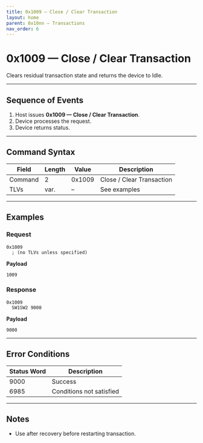 ```yaml
---
title: 0x1009 — Close / Clear Transaction
layout: home
parent: 0x10nn – Transactions
nav_order: 6
---
```


# 0x1009 — Close / Clear Transaction

Clears residual transaction state and returns the device to Idle.

---

## Sequence of Events
1. Host issues **0x1009 — Close / Clear Transaction**.
2. Device processes the request.
3. Device returns status.

---

## Command Syntax
| Field   | Length | Value   | Description |
|---------|--------|---------|-------------|
| Command | 2      | 0x1009 | Close / Clear Transaction      |
| TLVs    | var.   | –       | See examples|

---

## Examples
### Request
```
0x1009
  ; (no TLVs unless specified)
```
**Payload**
```
1009
```

### Response
```
0x1009
  SW1SW2 9000
```
**Payload**
```
9000
```

---

## Error Conditions
| Status Word | Description |
|-------------|-------------|
| 9000        | Success     |
| 6985        | Conditions not satisfied |

---

## Notes
- Use after recovery before restarting transaction.
